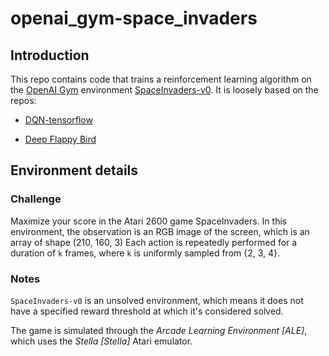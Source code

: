 # openai_gym-space_invaders

## Introduction

This repo contains code that trains a reinforcement learning algorithm on the [OpenAI Gym](https://gym.openai.com) environment [SpaceInvaders-v0](https://gym.openai.com/envs/SpaceInvaders-v0). It is loosely based on the repos:

+ [DQN-tensorflow](https://github.com/devsisters/DQN-tensorflow)

+ [Deep Flappy Bird](https://github.com/yenchenlin/DeepLearningFlappyBird)

## Environment details

### Challenge

Maximize your score in the Atari 2600 game SpaceInvaders. In this environment, the observation is an RGB image of the screen, which is an array of shape (210, 160, 3) Each action is repeatedly performed for a duration of `k` frames, where `k` is uniformly sampled from {2, 3, 4}.

### Notes

`SpaceInvaders-v0` is an unsolved environment, which means it does not have a specified reward threshold at which it's considered solved.

The game is simulated through the *Arcade Learning Environment [ALE]*, which uses the *Stella [Stella]* Atari emulator.
